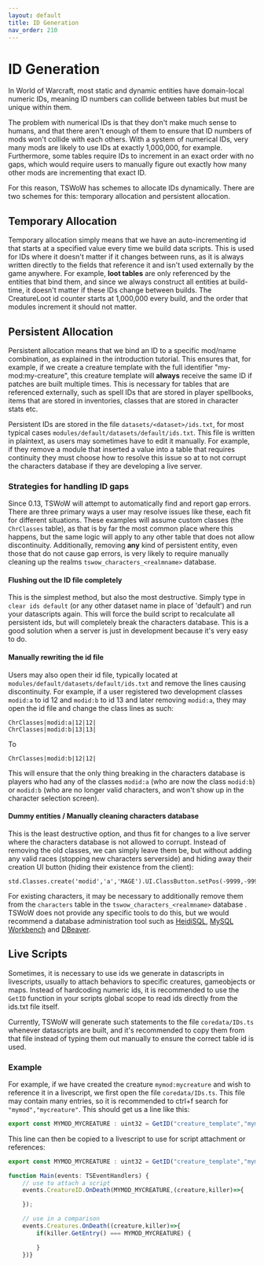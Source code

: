 ```yaml
---
layout: default
title: ID Generation
nav_order: 210
---
```


# ID Generation

In World of Warcraft, most static and dynamic entities have domain-local numeric IDs, meaning ID numbers can collide between tables but must be unique within them.

The problem with numerical IDs is that they don't make much sense to humans, and that there aren't enough of them to ensure that ID numbers of mods won't collide with each others. With a system of numerical IDs, very many mods are likely to use IDs at exactly 1,000,000, for example. Furthermore, some tables require IDs to increment in an exact order with no gaps, which would require users to manually figure out exactly how many other mods are incrementing that exact ID.

For this reason, TSWoW has schemes to allocate IDs dynamically. There are two schemes for this: temporary allocation and persistent allocation.

## Temporary Allocation

Temporary allocation simply means that we have an auto-incrementing id that starts at a specified value every time we build data scripts. This is used for IDs where it doesn't matter if it changes between runs, as it is always written directly to the fields that reference it and isn't used externally by the game anywhere. For example, **loot tables** are only referenced by the entities that bind them, and since we always construct all entities at build-time, it doesn't matter if these IDs change between builds. The CreatureLoot id counter starts at 1,000,000 every build, and the order that modules increment it should not matter.

## Persistent Allocation

Persistent allocation means that we bind an ID to a specific mod/name combination, as explained in the introduction tutorial. This ensures that, for example, if we create a creature template with the full identifier "my-mod:my-creature", this creature template will **always** receive the same ID if patches are built multiple times. This is necessary for tables that are referenced externally, such as spell IDs that are stored in player spellbooks, items that are stored in inventories, classes that are stored in character stats etc.

Persistent IDs are stored in the file `datasets/<dataset>/ids.txt`, for most typical cases `modules/default/datasets/default/ids.txt`. This file is written in plaintext, as users may sometimes have to edit it manually. For example, if they remove a module that inserted a value into a table that requires continuity they must choose how to resolve this issue so at to not corrupt the characters database if they are developing a live server.

### Strategies for handling ID gaps

Since 0.13, TSWoW will attempt to automatically find and report gap errors. There are three primary ways a user may resolve issues like these, each fit for different situations. These examples will assume custom classes (the `ChrClasses` table), as that is by far the most common place where this happens, but the same logic will apply to any other table that does not allow discontinuity. Additionally, removing **any** kind of persistent entity, even those that do not cause gap errors, is very likely to require manually cleaning up the realms `tswow_characters_<realmname>` database.

#### Flushing out the ID file completely
This is the simplest method, but also the most destructive. Simply type in `clear ids default` (or any other dataset name in place of 'default') and run your datascripts again. This will force the build script to recalculate all persistent ids, but will completely break the characters database. This is a good solution when a server is just in development because it's very easy to do.

#### Manually rewriting the id file
Users may also open their id file, typically located at `modules/default/datasets/default/ids.txt` and remove the lines causing discontinuity. For example, if a user registered two development classes `modid:a` to id 12 and `modid:b` to id 13 and later removing `modid:a`, they may open the id file and change the class lines as such:

```
ChrClasses|modid:a|12|12|
ChrClasses|modid:b|13|13|
```

To

```
ChrClasses|modid:b|12|12|
```

This will ensure that the only thing breaking in the characters database is players who had any of the classes `modid:a` (who are now the class `modid:b`) or `modid:b` (who are no longer valid characters, and won't show up in the character selection screen).

#### Dummy entities / Manually cleaning characters database
This is the least destructive option, and thus fit for changes to a live server where the characters database is not allowed to corrupt. Instead of removing the old classes, we can simply leave them be, but without adding any valid races (stopping new characters serverside) and hiding away their creation UI button (hiding their existence from the client):

```
std.Classes.create('modid','a','MAGE').UI.ClassButton.setPos(-9999,-9999)
```

For existing characters, it may be necessary to additionally remove them from the `characters` table in the `tswow_characters_<realmname>` database . TSWoW does not provide any specific tools to do this, but we would recommend a database administration tool such as [HeidiSQL](https://www.heidisql.com/), [MySQL Workbench](https://www.mysql.com/products/workbench/) and [DBeaver](https://dbeaver.io/).

## Live Scripts

Sometimes, it is necessary to use ids we generate in datascripts in livescripts, usually to attach behaviors to specific creatures, gameobjects or maps. Instead of hardcoding numeric ids, it is recommended to use the `GetID` function in your scripts global scope to read ids directly from the ids.txt file itself.

Currently, TSWoW will generate such statements to the file `coredata/IDs.ts` whenever datascripts are built, and it's recommended to copy them from that file instead of typing them out manually to ensure the correct table id is used.

### Example

For example, if we have created the creature `mymod:mycreature` and wish to reference it in a livescript, we first open the file `coredata/IDs.ts`. This file may contain many entries, so it is recommended to ctrl+f search for `"mymod","mycreature"`. This should get us a line like this:

```ts
export const MYMOD_MYCREATURE : uint32 = GetID("creature_template","mymod","mycreature");
```

This line can then be copied to a livescript to use for script attachment or references:

```ts
export const MYMOD_MYCREATURE : uint32 = GetID("creature_template","mymod","mycreature");

function Main(events: TSEventHandlers) {
    // use to attach a script
    events.CreatureID.OnDeath(MYMOD_MYCREATURE,(creature,killer)=>{

    });

    // use in a comparison
    events.Creatures.OnDeath((creature,killer)=>{
        if(killer.GetEntry() === MYMOD_MYCREATURE) {

        }
    })}
```